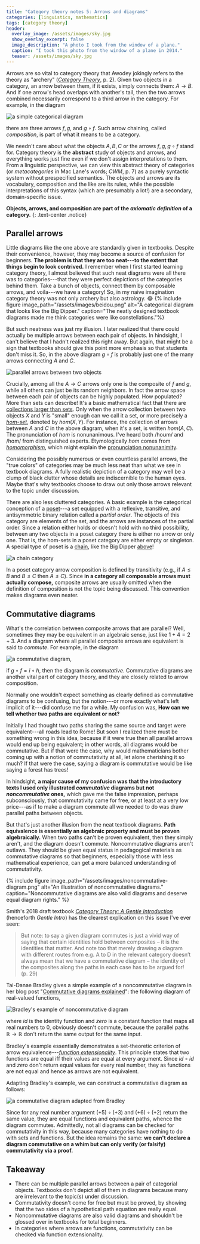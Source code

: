 ```yaml
---
title: "Category theory notes 5: Arrows and diagrams"
categories: [linguistics, mathematics]
tags: [category theory]
header:
  overlay_image: /assets/images/sky.jpg
  show_overlay_excerpt: false
  image_description: "A photo I took from the window of a plane."
  caption: "I took this photo from the window of a plane in 2014."
  teaser: /assets/images/sky.jpg
---
```


Arrows are so vital to category theory that Awodey jokingly refers to the theory as "archery" ([_Category Theory_](https://global.oup.com/ukhe/product/category-theory-9780199237180?cc=gb&lang=en&), p.&nbsp;2). Given two objects in a category, an arrow between them, if it exists, simply connects them: $A \rightarrow B.$ And if one arrow's head overlaps with another's tail, then the two arrows combined necessarily correspond to a third arrow in the category. For example, in the diagram

![a simple categorical diagram](/assets/images/composition.png)

there are three arrows $f,g,$ and $g \circ f.$ Such arrow chaining, called _composition_, is part of what it means to be a category.

We needn't care about what the objects $A, B, C$ or the arrows $f, g, g\circ f$ stand for. Category theory is the **abstract** study of objects and arrows, and everything works just fine even if we don't assign interpretations to them. From a linguistic perspective, we can view this abstract theory of categories (or _metacategories_ in Mac Lane's words; _CWM_, p.&nbsp;7) as a purely syntactic system without prespecified semantics. The objects and arrows are its vocabulary, composition and the like are its rules, while the possible interpretations of this syntax (which are presumably a lot!) are a secondary, domain-specific issue.

**Objects, arrows, and composition are part of the _axiomatic definition_ of a category.**
{: .text-center .notice}

## Parallel arrows
Little diagrams like the one above are standardly given in textbooks. Despite their convenience, however, they may become a source of confusion for beginners. **The problem is that they are too neat---to the extent that things begin to look contrived.** I remember when I first started learning category theory, I almost believed that such neat diagrams were all there was to categories---that they were perfect depictions of the categories behind them. Take a bunch of objects, connect them by composable arrows, and voila---we have a category! So, in my naive imagination category theory was not only archery but also astrology. 😂<a id="dipper"></a>
{% include figure image_path="/assets/images/beidou.png" alt="A categorical diagram that looks like the Big Dipper." caption="The neatly designed textbook diagrams made me think categories were like constellations."%}

But such neatness was just my illusion. I later realized that there could actually be multiple arrows between each pair of objects. In hindsight, I can't believe that I hadn't realized this right away. But again, that might be a sign that textbooks should give this point more emphasis so that students don't miss it. So, in the above diagram $g \circ f$ is probably just one of the many arrows connecting $A$ and $C$.

![parallel arrows between two objects](/assets/images/parallel-arrows.png)

Crucially, among all the $A \rightarrow C$ arrows only one is the composite of $f$ and $g$, while all others can just be its random neighbors. In fact the arrow space between each pair of objects can be highly populated. How populated? <a id="homsett"></a>More than sets can describe! It's a basic mathematical fact that there are [collections larger than sets](https://en.wikipedia.org/wiki/Class_(set_theory)). Only when the arrow collection between two objects $X$ and $Y$ is "small" enough can we call it a set, or more precisely a [_hom-set_](https://ncatlab.org/nlab/show/hom-set), denoted by $hom(X,Y)$. For instance, the collection of arrows between $A$ and $C$ in the above diagram, when it's a set, is written $hom(A,C).$ The pronunciation of $hom$ is nonunanimous. I've heard both /hoʊm/ and /hɑm/ from distinguished experts. Etymologically _hom_ comes from [_homomorphism_](https://en.wikipedia.org/wiki/Homomorphism), which might explain the [pronunciation nonunanimity](https://www.merriam-webster.com/dictionary/homomorphism).

Considering the possibly numerous or even countless parallel arrows, the "true colors" of categories may be much less neat than what we see in textbook diagrams. A fully realistic depiction of a category may well be a clump of black clutter whose details are indiscernible to the human eyes. Maybe that's why textbooks choose to draw out only those arrows relevant to the topic under discussion.

There are also less cluttered categories. A basic example is the categorical conception of a [poset](https://en.wikipedia.org/wiki/Partially_ordered_set)---a set equipped with a reflexive, transitive, and antisymmetric binary relation called a _partial order_. The objects of this category are elements of the set, and the arrows are instances of the partial order. Since a relation either holds or doesn't hold with no third possibility, between any two objects in a poset category there is either no arrow or only one. That is, the hom-sets in a poset category are either empty or singleton. A special type of poset is a [chain](https://en.wikipedia.org/wiki/Total_order), like the Big Dipper <a href="#dipper">above</a>!

![a chain category](/assets/images/chain.png)

In a poset category arrow composition is defined by transitivity (e.g., if $A\le B$ and $B\le C$ then $A\le C$). Since **in a category all composable arrows must actually compose,** composite arrows are usually omitted when the definition of composition is not the topic being discussed. This convention makes diagrams even neater.

## Commutative diagrams
What's the correlation between composite arrows that are parallel? Well, sometimes they may be equivalent in an algebraic sense, just like $1+4=2+3.$ And a diagram where all parallel composite arrows are equivalent is said to _commute_. For example, in the diagram

![a commutative diagram](/assets/images/commute.png),

if $g \circ f = i \circ h,$ then the diagram is _commutative_. Commutative diagrams are another vital part of category theory, and they are closely related to arrow composition.

Normally one wouldn't expect something as clearly defined as commutative diagrams to be confusing, but the notion---or more exactly what's left implicit of it---did confuse me for a while. My confusion was, **How can we tell whether two paths are equivalent or not?**

Initially I had thought two paths sharing the same source and target were equivalent---all roads lead to Rome! But soon I realized there must be something wrong in this idea, because if it were true then all parallel arrows would end up being equivalent; in other words, all diagrams would be commutative. But if that were the case, why would mathematicians bother coming up with a notion of commutativity at all, let alone cherishing it so much? If that were the case, saying a diagram is commutative would be like saying a forest has trees!

In hindsight, **a major cause of my confusion was that the introductory texts I used only illustrated _commutative_ diagrams but not _noncommutative_ ones,** which gave me the false impression, perhaps subconsciously, that commutativity came for free, or at least at a very low price---as if to make a diagram commute all we needed to do was draw parallel paths between objects.

But that's just another illusion from the neat textbook diagrams. **Path equivalence is essentially an algebraic property and must be proven algebraically.** When two paths can't be proven equivalent, then they simply aren't, and the diagram doesn't commute. Noncommutative diagrams aren't outlaws. They should be given equal status in pedagogical materials as commutative diagrams so that beginners, especially those with less mathematical experience, can get a more balanced understanding of commutativity.

{% include figure image_path="/assets/images/noncommutative-diagram.png" alt="An illustration of noncommutative diagrams." caption="Noncommutative diagrams are also valid diagrams and deserve equal diagram rights." %}

Smith's 2018 draft textbook [_Category Theory: A Gentle Introduction_](https://www.logicmatters.net/2018/01/29/category-theory-a-gentle-introduction/) (henceforth _Gentle Intro_) has the clearest explication on this issue I've ever seen:
>But note: to say a given diagram commutes is just a vivid way of saying that certain identities hold between composites – it is the identities that matter. And note too that merely drawing a diagram with different routes from e.g. A to D in the relevant category doesn’t always mean that we have a commutative diagram – the identity of the composites along the paths in each case has to be argued for! (p.&nbsp;29)

Tai-Danae Bradley gives a simple example of a noncommutative diagram in her blog post "[Commutative diagrams explained](https://www.math3ma.com/blog/commutative-diagrams-explained)": the following diagram of real-valued functions,

![Bradley's example of noncommutative diagram](/assets/images/real-valued.png)

where $id$ is the identity function and $zero$ is a constant function that maps all real numbers to $0$, obviously doesn't commute, because the parallel paths $\mathbb{R}\rightarrow\mathbb{R}$ don't return the same output for the same input.

Bradley's example essentially demonstrates a set-theoretic criterion of arrow equivalence---[_function extensionality_](https://ncatlab.org/nlab/show/function+extensionality). This principle states that two functions are equal iff their values are equal at every argument. Since $id\circ id$ and $zero$ don't return equal values for every real number, they as functions are not equal and hence as arrows are not equivalent.

Adapting Bradley's example, we can construct a commutative diagram as follows:

![a commutative diagram adapted from Bradley](/assets/images/adapted-bradley.png)

Since for any real number argument $(+5)\circ(+3)$ and $(+6)\circ(+2)$ return the same value, they are equal functions and equivalent paths, whence the diagram commutes. Admittedly, not all diagrams can be checked for commutativity in this way, because many categories have nothing to do with sets and functions. But the idea remains the same: **we can't declare a diagram commutative on a whim but can only verify (or falsify) commutativity via a proof.**

## Takeaway
- There can be multiple parallel arrows between a pair of categorial objects. Textbooks don't depict all of them in diagrams because many are irrelevant to the topic(s) under discussion.
- Commutativity doesn't come for free but must be proved, by showing that the two sides of a hypothetical path equation are really equal.
- Noncommutative diagrams are also valid diagrams and shouldn't be glossed over in textbooks for total beginners.
- In categories where arrows are functions, commutativity can be checked via function extensionality.

